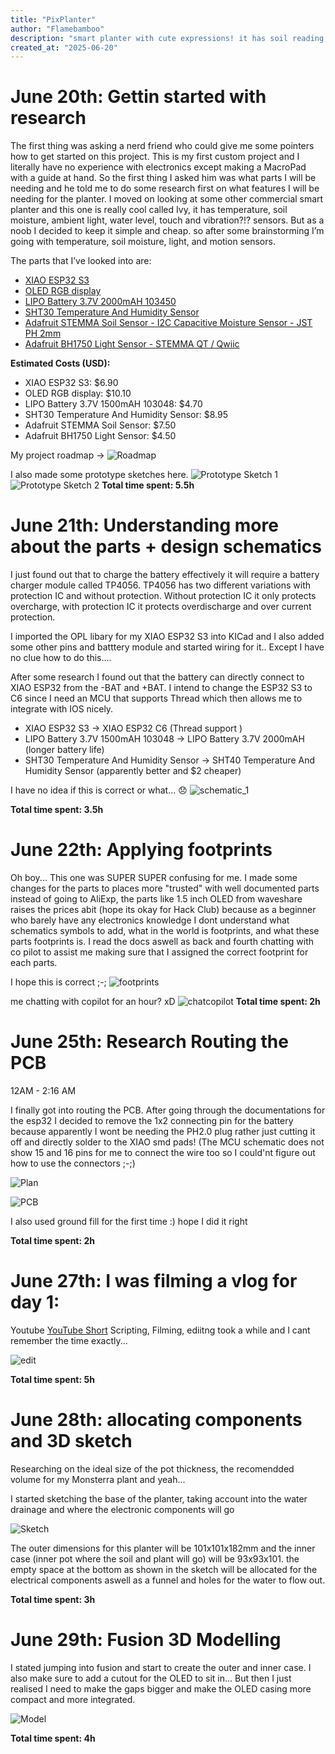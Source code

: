 ```yaml
---
title: "PixPlanter"
author: "Flamebamboo"
description: "smart planter with cute expressions! it has soil reading, surrounding temperature, motion, ambient light sensors that displays on a OLED screen! "
created_at: "2025-06-20"
---
```


# June 20th: Gettin started with research

The first thing was asking a nerd friend who could give me some pointers how to get started on this project. This is my first custom project and I literally have no experience with electronics except making a MacroPad with a guide at hand. So the first thing I asked him was what parts I will be needing and he told me to do some research first on what features I will be needing for the planter. I moved on looking at some other commercial smart planter and this one is really cool called Ivy, it has temperature, soil moisture, ambient light, water level, touch and vibration?!? sensors. But as a noob I decided to keep it simple and cheap. so after some brainstorming I’m going with temperature, soil moisture, light, and motion sensors.

The parts that I’ve looked into are:

- [XIAO ESP32 S3](https://www.aliexpress.com/item/1005007084388623.html)
- [OLED RGB display](https://www.aliexpress.com/item/1005004794240558.html)
- [LIPO Battery 3.7V 2000mAH 103450](https://www.aliexpress.com/item/3256808031709894.html)
- [SHT30 Temperature And Humidity Sensor](https://www.adafruit.com/product/5064)
- [Adafruit STEMMA Soil Sensor - I2C Capacitive Moisture Sensor - JST PH 2mm](https://www.adafruit.com/product/4026)
- [Adafruit BH1750 Light Sensor - STEMMA QT / Qwiic](https://www.adafruit.com/product/4681)

**Estimated Costs (USD):**

- XIAO ESP32 S3: $6.90
- OLED RGB display: $10.10
- LIPO Battery 3.7V 1500mAH 103048: $4.70
- SHT30 Temperature And Humidity Sensor: $8.95
- Adafruit STEMMA Soil Sensor: $7.50
- Adafruit BH1750 Light Sensor: $4.50

My project roadmap ->
![Roadmap](img/notion.png)

I also made some prototype sketches here.
![Prototype Sketch 1](img/features.jpeg)
![Prototype Sketch 2](img/features2.jpeg)
**Total time spent: 5.5h**

# June 21th: Understanding more about the parts + design schematics

I just found out that to charge the battery effectively it will require a battery charger module called TP4056. TP4056 has two different variations with protection IC and without protection. Without protection IC it only protects overcharge, with protection IC it protects overdischarge and over current protection.

I imported the OPL libary for my XIAO ESP32 S3 into KICad and I also added some other pins and batttery module and started wiring for it.. Except I have no clue how to do this....

After some research I found out that the battery can directly connect to XIAO ESP32 from the -BAT and +BAT. I intend to change the ESP32 S3 to C6 since I need an MCU that supports Thread which then allows me to integrate with IOS nicely.

- XIAO ESP32 S3 -> XIAO ESP32 C6 (Thread support )
- LIPO Battery 3.7V 1500mAH 103048 -> LIPO Battery 3.7V 2000mAH (longer battery life)
- SHT30 Temperature And Humidity Sensor -> SHT40 Temperature And Humidity Sensor (apparently better and $2 cheaper)

I have no idea if this is correct or what... 😞
![schematic_1](img/schematic_1.png)

**Total time spent: 3.5h**

# June 22th: Applying footprints

Oh boy... This one was SUPER SUPER confusing for me. I made some changes for the parts to places more "trusted" with well documented parts instead of going to AliExp, the parts like 1.5 inch OLED from waveshare raises the prices abit (hope its okay for Hack Club) because as a beginner who barely have any electronics knowledge I dont understand what schematics symbols to add, what in the world is footprints, and what these parts footprints is. I read the docs aswell as back and fourth chatting with co pilot to assist me making sure that I assigned the correct footprint for each parts.

I hope this is correct ;-;
![footprints](img/footprints.png)

me chatting with copilot for an hour? xD
![chatcopilot](img/chatcopilot.png)
**Total time spent: 2h**

# June 25th: Research Routing the PCB

12AM - 2:16 AM

I finally got into routing the PCB. After going through the documentations for the esp32 I decided to remove the 1x2 connecting pin for the battery because apparently I wont be needing the PH2.0 plug rather just cutting it off and directly solder to the XIAO smd pads! (The MCU schematic does not show 15 and 16 pins for me to connect the wire too so I could'nt figure out how to use the connectors ;-;)

![Plan](img/plan.png)

![PCB](img/planter_pcb.png)

I also used ground fill for the first time :) hope I did it right

**Total time spent: 2h**

# June 27th: I was filming a vlog for day 1:

Youtube [YouTube Short](https://youtube.com/shorts/ty__Sh_dJmw?si=zp3qn9vOzwV2mKUi)
Scripting, Filming, ediitng took a while and I cant remember the time exactly...

![edit](img/edit.jpg)

**Total time spent: 5h**

# June 28th: allocating components and 3D sketch

Researching on the ideal size of the pot thickness, the recomendded volume for my Monsterra plant and yeah...

I started sketching the base of the planter, taking account into the water drainage and where the electronic components will go

![Sketch](img/sketchingbase.png)

The outer dimensions for this planter will be 101x101x182mm and the inner case (inner pot where the soil and plant will go) will be 93x93x101. the empty space at the bottom as shown in the sketch will be allocated for the electrical components aswell as a funnel and holes for the water to flow out.

**Total time spent: 3h**

# June 29th: Fusion 3D Modelling

I stated jumping into fusion and start to create the outer and inner case. I also make sure to add a cutout for the OLED to sit in... But then I just realised I need to make the gaps bigger and make the OLED casing more compact and more integrated.

![Model](img/fusion.jpg)

**Total time spent: 4h**
